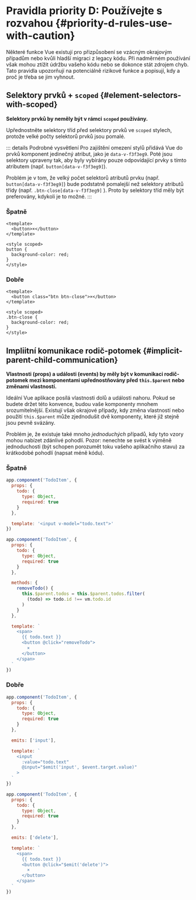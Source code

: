 # Pravidla priority D: Používejte s rozvahou {#priority-d-rules-use-with-caution}

Některé funkce Vue existují pro přizpůsobení se vzácným okrajovým případům nebo kvůli hladší migraci z legacy kódu. Při nadměrném používání však mohou ztížit údržbu vašeho kódu nebo se dokonce stát zdrojem chyb. Tato pravidla upozorňují na potenciálně rizikové funkce a popisují, kdy a proč je třeba se jim vyhnout.

## Selektory prvků + `scoped` {#element-selectors-with-scoped}

**Selektory prvků by neměly být v rámci `scoped` používány.**

Upřednostněte selektory tříd před selektory prvků ve `scoped` stylech, protože velké počty selektorů prvků jsou pomalé.

::: details Podrobné vysvětlení
Pro zajištění omezení stylů přidává Vue do prvků komponent jedinečný atribut, jako je `data-v-f3f3eg9`. Poté jsou selektory upraveny tak, aby byly vybírány pouze odpovídající prvky s tímto atributem (např. `button[data-v-f3f3eg9]`).

Problém je v tom, že velký počet selektorů atributů prvku (např. `button[data-v-f3f3eg9]`) bude podstatně pomalejší než selektory atributů třídy (např. `.btn-close[data-v-f3f3eg9]` ). Proto by selektory tříd měly být preferovány, kdykoli je to možné.
:::

<div class="style-example style-example-bad">
<h3>Špatně</h3>

```vue-html
<template>
  <button>×</button>
</template>

<style scoped>
button {
  background-color: red;
}
</style>
```

</div>

<div class="style-example style-example-good">
<h3>Dobře</h3>

```vue-html
<template>
  <button class="btn btn-close">×</button>
</template>

<style scoped>
.btn-close {
  background-color: red;
}
</style>
```

</div>

## Impliitní komunikace rodič-potomek {#implicit-parent-child-communication}

**Vlastnosti (props) a události (events) by měly být v komunikaci rodič-potomek mezi komponentami upřednostňovány před `this.$parent` nebo změnami vlastností.**

Ideální Vue aplikace posílá vlastnosti dolů a události nahoru. Pokud se budete držet této konvence, budou vaše komponenty mnohem srozumitelnější. Existují však okrajové případy, kdy změna vlastností nebo použití `this.$parent` může zjednodušit dvě komponenty, které již stejně jsou pevně svázány.

Problém je, že existuje také mnoho _jednoduchých_ případů, kdy tyto vzory mohou nabízet zdánlivé pohodlí. Pozor: nenechte se svést k výměně jednoduchosti (být schopen porozumět toku vašeho aplikačního stavu) za krátkodobé pohodlí (napsat méně kódu).

<div class="style-example style-example-bad">
<h3>Špatně</h3>

```js
app.component('TodoItem', {
  props: {
    todo: {
      type: Object,
      required: true
    }
  },

  template: '<input v-model="todo.text">'
})
```

```js
app.component('TodoItem', {
  props: {
    todo: {
      type: Object,
      required: true
    }
  },

  methods: {
    removeTodo() {
      this.$parent.todos = this.$parent.todos.filter(
        (todo) => todo.id !== vm.todo.id
      )
    }
  },

  template: `
    <span>
      {{ todo.text }}
      <button @click="removeTodo">
        ×
      </button>
    </span>
  `
})
```

</div>

<div class="style-example style-example-good">
<h3>Dobře</h3>

```js
app.component('TodoItem', {
  props: {
    todo: {
      type: Object,
      required: true
    }
  },

  emits: ['input'],

  template: `
    <input
      :value="todo.text"
      @input="$emit('input', $event.target.value)"
    >
  `
})
```

```js
app.component('TodoItem', {
  props: {
    todo: {
      type: Object,
      required: true
    }
  },

  emits: ['delete'],

  template: `
    <span>
      {{ todo.text }}
      <button @click="$emit('delete')">
        ×
      </button>
    </span>
  `
})
```

</div>
